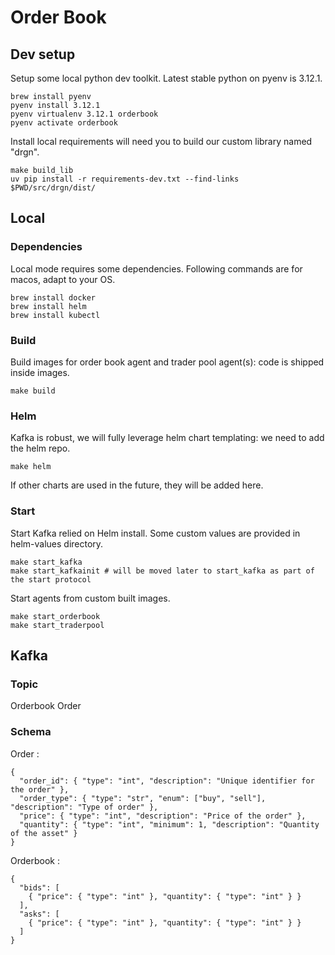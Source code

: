 # Order Book

## Dev setup

Setup some local python dev toolkit. Latest stable python on pyenv is 3.12.1.
```
brew install pyenv
pyenv install 3.12.1
pyenv virtualenv 3.12.1 orderbook
pyenv activate orderbook
```

Install local requirements will need you to build our custom library named "drgn".
```
make build_lib
uv pip install -r requirements-dev.txt --find-links $PWD/src/drgn/dist/
```

## Local

### Dependencies

Local mode requires some dependencies. Following commands are for macos, adapt to your OS.
```
brew install docker
brew install helm
brew install kubectl
```

### Build

Build images for order book agent and trader pool agent(s): code is shipped inside images.
```
make build
```


### Helm

Kafka is robust, we will fully leverage helm chart templating: we need to add the helm repo.
```
make helm
```
If other charts are used in the future, they will be added here.

### Start

Start Kafka relied on Helm install. Some custom values are provided in helm-values directory.
```
make start_kafka
make start_kafkainit # will be moved later to start_kafka as part of the start protocol
```

Start agents from custom built images.
```
make start_orderbook
make start_traderpool
```

 ## Kafka

 ### Topic

Orderbook
Order

### Schema

Order :
```
{
  "order_id": { "type": "int", "description": "Unique identifier for the order" },
  "order_type": { "type": "str", "enum": ["buy", "sell"], "description": "Type of order" },
  "price": { "type": "int", "description": "Price of the order" },
  "quantity": { "type": "int", "minimum": 1, "description": "Quantity of the asset" }
}
```
Orderbook :
```
{
  "bids": [
    { "price": { "type": "int" }, "quantity": { "type": "int" } }
  ],
  "asks": [
    { "price": { "type": "int" }, "quantity": { "type": "int" } }
  ]
}
```
